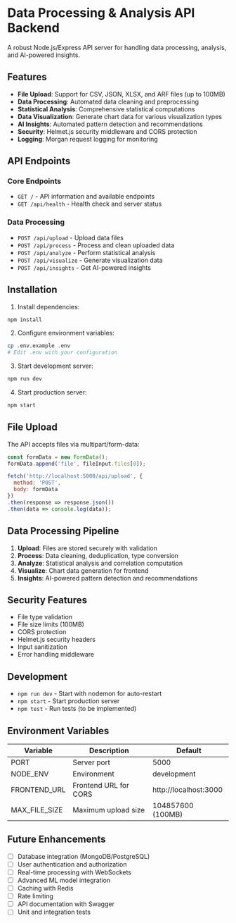 # Data Processing & Analysis API Backend

A robust Node.js/Express API server for handling data processing, analysis, and AI-powered insights.

## Features

- **File Upload**: Support for CSV, JSON, XLSX, and ARF files (up to 100MB)
- **Data Processing**: Automated data cleaning and preprocessing
- **Statistical Analysis**: Comprehensive statistical computations
- **Data Visualization**: Generate chart data for various visualization types
- **AI Insights**: Automated pattern detection and recommendations
- **Security**: Helmet.js security middleware and CORS protection
- **Logging**: Morgan request logging for monitoring

## API Endpoints

### Core Endpoints

- `GET /` - API information and available endpoints
- `GET /api/health` - Health check and server status

### Data Processing

- `POST /api/upload` - Upload data files
- `POST /api/process` - Process and clean uploaded data
- `POST /api/analyze` - Perform statistical analysis
- `POST /api/visualize` - Generate visualization data
- `POST /api/insights` - Get AI-powered insights

## Installation

1. Install dependencies:
```bash
npm install
```

2. Configure environment variables:
```bash
cp .env.example .env
# Edit .env with your configuration
```

3. Start development server:
```bash
npm run dev
```

4. Start production server:
```bash
npm start
```

## File Upload

The API accepts files via multipart/form-data:

```javascript
const formData = new FormData();
formData.append('file', fileInput.files[0]);

fetch('http://localhost:5000/api/upload', {
  method: 'POST',
  body: formData
})
.then(response => response.json())
.then(data => console.log(data));
```

## Data Processing Pipeline

1. **Upload**: Files are stored securely with validation
2. **Process**: Data cleaning, deduplication, type conversion
3. **Analyze**: Statistical analysis and correlation computation
4. **Visualize**: Chart data generation for frontend
5. **Insights**: AI-powered pattern detection and recommendations

## Security Features

- File type validation
- File size limits (100MB)
- CORS protection
- Helmet.js security headers
- Input sanitization
- Error handling middleware

## Development

- `npm run dev` - Start with nodemon for auto-restart
- `npm start` - Start production server
- `npm test` - Run tests (to be implemented)

## Environment Variables

| Variable | Description | Default |
|----------|-------------|---------|
| PORT | Server port | 5000 |
| NODE_ENV | Environment | development |
| FRONTEND_URL | Frontend URL for CORS | http://localhost:3000 |
| MAX_FILE_SIZE | Maximum upload size | 104857600 (100MB) |

## Future Enhancements

- [ ] Database integration (MongoDB/PostgreSQL)
- [ ] User authentication and authorization
- [ ] Real-time processing with WebSockets
- [ ] Advanced ML model integration
- [ ] Caching with Redis
- [ ] Rate limiting
- [ ] API documentation with Swagger
- [ ] Unit and integration tests